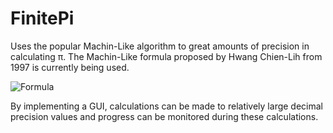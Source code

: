# FinitePi

Uses the popular Machin-Like algorithm to great amounts of precision in calculating &pi;.
The Machin-Like formula proposed by Hwang Chien-Lih from 1997 is currently being used.

![Formula](https://upload.wikimedia.org/math/0/6/2/062523cddd6778ddcb608e669abc210f.png)

By implementing a GUI, calculations can be made to relatively large decimal precision values and progress can be monitored during these calculations. 
